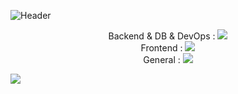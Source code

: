 ![Header](https://capsule-render.vercel.app/api?type=waving&height=200&width=100%&text=HI!&nbsp;I'm&nbsp;YANA!&color=gradient)
<!-- 스킬 START -->
<p align="center">
  <span>Backend & DB & DevOps : </span><img src="https://skillicons.dev/icons?i=java,spring,gradle,mysql,mongodb,nodejs,aws,nginx,docker" /><br/>
  <span>Frontend : </span><img src="https://skillicons.dev/icons?i=html,css,js,react,redux" /><br/>
  <span>General : </span><img src="https://skillicons.dev/icons?i=git,github,idea,eclipse,vscode,figma,postman" />
</p>
<!-- 스킬 START -->
<!--
**Yana94Ko/Yana94Ko** is a ✨ _special_ ✨ repository because its `README.md` (this file) appears on your GitHub profile.

Here are some ideas to get you started:

- 🔭 I’m currently working on ...
- 🌱 I’m currently learning ...
- 👯 I’m looking to collaborate on ...
- 🤔 I’m looking for help with ...
- 💬 Ask me about ...
- 📫 How to reach me: ...
- 😄 Pronouns: ...
- ⚡ Fun fact: ...
-->

[![Top Langs](https://github-readme-stats.vercel.app/api/top-langs/?Yana94Ko=anuraghazra&layout=compact)](https://github.com/anuraghazra/github-readme-stats)

<!--깃허브 상태 START-->
<picture>
<source
  srcset="https://github-readme-stats.vercel.app/api?username=Yana94Ko&show_icons=true&theme=dark"
  media="(prefers-color-scheme: dark)"
/>
<source
  srcset="https://github-readme-stats.vercel.app/api?username=Yana94Ko&show_icons=true"
  media="(prefers-color-scheme: light), (prefers-color-scheme: no-preference)"
/>
<img src="https://github-readme-stats.vercel.app/api?username=Yana94Ko&show_icons=true" />
</picture>
<!--깃허브 상태 END-->


<!--깃허브 language START
[![Yana94Ko's wakatime stats](https://github-readme-stats.vercel.app/api/wakatime?username=Yana94Ko)](https://github.com/anuraghazra/github-readme-stats)
깃허브 language END-->

